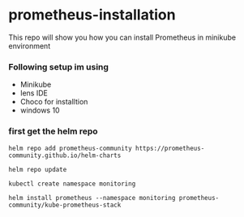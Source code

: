 # prometheus-installation
This repo will show you how you can install Prometheus in minikube environment

### Following setup im using 
- Minikube
- lens IDE
- Choco for installtion
- windows 10

### first get the helm repo
```
helm repo add prometheus-community https://prometheus-community.github.io/helm-charts
```

```
helm repo update
```

```
kubectl create namespace monitoring
```

```
helm install prometheus --namespace monitoring prometheus-community/kube-prometheus-stack
```
